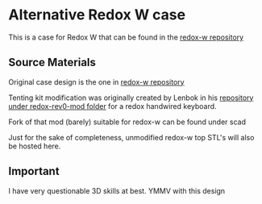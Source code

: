 # Alternative Redox W case

This is a case for Redox W that can be found in the [redox-w repository](https://github.com/mattdibi/redox-keyboard)  

## Source Materials

Original case design is the one in [redox-w repository](https://github.com/mattdibi/redox-keyboard)

Tenting kit modification was originally created by Lenbok in his [repository under redox-rev0-mod folder](https://github.com/Lenbok/scad-redox-case.git) for a redox handwired keyboard.

Fork of that mod (barely) suitable for redox-w can be found under scad

Just for the sake of completeness, unmodified redox-w top STL's will also be hosted here.


## Important
I have very questionable 3D skills at best. YMMV with this design




